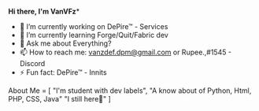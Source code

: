 **Hi there, I'm VanVFz***

- 🔭 I’m currently working on DePire™ - Services
- 🌱 I’m currently learning Forge/Quit/Fabric dev
- 💬 Ask me about Everything?
- 📫 How to reach me: vanzdef.dpm@gmail.com or Rupee.,#1545 - Discord
- ⚡ Fun fact: DePire™ - Innits

About Me = [
    "I'm student with dev labels",
    "A know about of Python, Html, PHP, CSS, Java"
    "I still here🍰"
]



 
